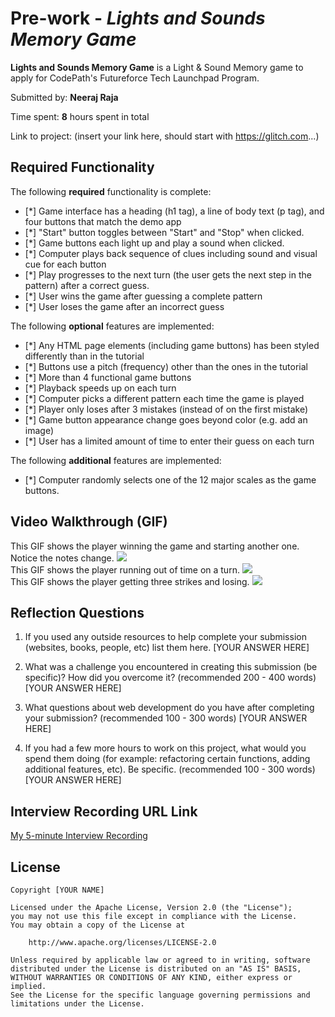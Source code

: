 # Pre-work - _Lights and Sounds Memory Game_

**Lights and Sounds Memory Game** is a Light & Sound Memory game to apply for CodePath's Futureforce Tech Launchpad Program.

Submitted by: **Neeraj Raja**

Time spent: **8** hours spent in total

Link to project: (insert your link here, should start with https://glitch.com...)

## Required Functionality

The following **required** functionality is complete:

- [*] Game interface has a heading (h1 tag), a line of body text (p tag), and four buttons that match the demo app
- [*] "Start" button toggles between "Start" and "Stop" when clicked.
- [*] Game buttons each light up and play a sound when clicked.
- [*] Computer plays back sequence of clues including sound and visual cue for each button
- [*] Play progresses to the next turn (the user gets the next step in the pattern) after a correct guess.
- [*] User wins the game after guessing a complete pattern
- [*] User loses the game after an incorrect guess

The following **optional** features are implemented:

- [*] Any HTML page elements (including game buttons) has been styled differently than in the tutorial
- [*] Buttons use a pitch (frequency) other than the ones in the tutorial
- [*] More than 4 functional game buttons
- [*] Playback speeds up on each turn
- [*] Computer picks a different pattern each time the game is played
- [*] Player only loses after 3 mistakes (instead of on the first mistake)
- [*] Game button appearance change goes beyond color (e.g. add an image)
- [*] User has a limited amount of time to enter their guess on each turn

The following **additional** features are implemented:

- [*] Computer randomly selects one of the 12 major scales as the game buttons.

## Video Walkthrough (GIF)
  
This GIF shows the player winning the game and starting another one. Notice the notes change.
<img src="http://g.recordit.co/ClAMKHeRVJ.gif"><br>
This GIF shows the player running out of time on a turn.
<img src="http://g.recordit.co/BSvASrc0Qc.gif"><br>
This GIF shows the player getting three strikes and losing.
<img src="http://g.recordit.co/cT5e0se256.gif">

## Reflection Questions

1. If you used any outside resources to help complete your submission (websites, books, people, etc) list them here.
   [YOUR ANSWER HERE]

2. What was a challenge you encountered in creating this submission (be specific)? How did you overcome it? (recommended 200 - 400 words)
   [YOUR ANSWER HERE]

3. What questions about web development do you have after completing your submission? (recommended 100 - 300 words)
   [YOUR ANSWER HERE]

4. If you had a few more hours to work on this project, what would you spend them doing (for example: refactoring certain functions, adding additional features, etc). Be specific. (recommended 100 - 300 words)
   [YOUR ANSWER HERE]

## Interview Recording URL Link

[My 5-minute Interview Recording](your-link-here)

## License

    Copyright [YOUR NAME]

    Licensed under the Apache License, Version 2.0 (the "License");
    you may not use this file except in compliance with the License.
    You may obtain a copy of the License at

        http://www.apache.org/licenses/LICENSE-2.0

    Unless required by applicable law or agreed to in writing, software
    distributed under the License is distributed on an "AS IS" BASIS,
    WITHOUT WARRANTIES OR CONDITIONS OF ANY KIND, either express or implied.
    See the License for the specific language governing permissions and
    limitations under the License.
